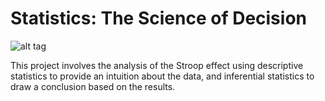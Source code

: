 
# Statistics: The Science of Decision
![alt tag](https://shenglufashion.files.wordpress.com/2016/07/statistics.png)

This project involves the analysis of the Stroop effect using descriptive statistics to provide an intuition about the data, and inferential statistics to draw a conclusion based on the results.

